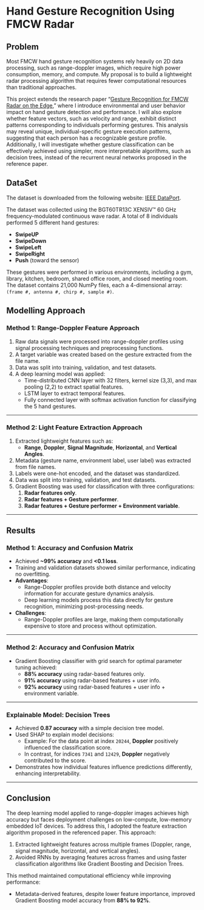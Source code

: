 # Hand Gesture Recognition Using FMCW Radar

## Problem
Most FMCW hand gesture recognition systems rely heavily on 2D data processing, such as range-doppler images, which require high power consumption, memory, and compute. My proposal is to build a lightweight radar processing algorithm that requires fewer computational resources than traditional approaches. 

This project extends the research paper “[Gesture Recognition for FMCW Radar on the Edge](https://arxiv.org/pdf/2310.08876),” where I introduce environmental and user behavior impact on hand gesture detection and performance. I will also explore whether feature vectors, such as velocity and range, exhibit distinct patterns corresponding to individuals performing gestures. This analysis may reveal unique, individual-specific gesture execution patterns, suggesting that each person has a recognizable gesture profile. Additionally, I will investigate whether gesture classification can be effectively achieved using simpler, more interpretable algorithms, such as decision trees, instead of the recurrent neural networks proposed in the reference paper.

## DataSet
The dataset is downloaded from the following website: [IEEE DataPort](https://ieee-dataport.org/documents/60-ghz-fmcw-radar-gesture-dataset).

The dataset was collected using the BGT60TR13C XENSIV™ 60 GHz frequency-modulated continuous wave radar. A total of 8 individuals performed 5 different hand gestures:
- **SwipeUP**
- **SwipeDown**
- **SwipeLeft**
- **SwipeRight**
- **Push** (toward the sensor)

These gestures were performed in various environments, including a gym, library, kitchen, bedroom, shared office room, and closed meeting room. The dataset contains 21,000 NumPy files, each a 4-dimensional array: `(frame #, antenna #, chirp #, sample #)`.

## Modelling Approach

### Method 1: Range-Doppler Feature Approach
1. Raw data signals were processed into range-doppler profiles using signal processing techniques and preprocessing functions.
2. A target variable was created based on the gesture extracted from the file name.
3. Data was split into training, validation, and test datasets.
4. A deep learning model was applied:
   - Time-distributed CNN layer with 32 filters, kernel size (3,3), and max pooling (2,2) to extract spatial features.
   - LSTM layer to extract temporal features.
   - Fully connected layer with softmax activation function for classifying the 5 hand gestures.

---

### Method 2: Light Feature Extraction Approach
1. Extracted lightweight features such as:
   - **Range**, **Doppler**, **Signal Magnitude**, **Horizontal**, and **Vertical Angles**.
2. Metadata (gesture name, environment label, user label) was extracted from file names.
3. Labels were one-hot encoded, and the dataset was standardized.
4. Data was split into training, validation, and test datasets.
5. Gradient Boosting was used for classification with three configurations:
   1. **Radar features only**.
   2. **Radar features + Gesture performer**.
   3. **Radar features + Gesture performer + Environment variable**.

---

## Results

### Method 1: Accuracy and Confusion Matrix
- Achieved **~99% accuracy** and **<0.1 loss**.
- Training and validation datasets showed similar performance, indicating no overfitting.
- **Advantages**:
  - Range-Doppler profiles provide both distance and velocity information for accurate gesture dynamics analysis.
  - Deep learning models process this data directly for gesture recognition, minimizing post-processing needs.
- **Challenges**:
  - Range-Doppler profiles are large, making them computationally expensive to store and process without optimization.

---

### Method 2: Accuracy and Confusion Matrix
- Gradient Boosting classifier with grid search for optimal parameter tuning achieved:
  - **88% accuracy** using radar-based features only.
  - **91% accuracy** using radar-based features + user info.
  - **92% accuracy** using radar-based features + user info + environment variable.

---

### Explainable Model: Decision Trees
- Achieved **0.87 accuracy** with a simple decision tree model.
- Used SHAP to explain model decisions:
  - Example: For the data point at index `20244`, **Doppler** positively influenced the classification score.
  - In contrast, for indices `7341` and `12429`, **Doppler** negatively contributed to the score.
- Demonstrates how individual features influence predictions differently, enhancing interpretability.

---

## Conclusion
The deep learning model applied to range-doppler images achieves high accuracy but faces deployment challenges on low-compute, low-memory embedded IoT devices. To address this, I adopted the feature extraction algorithm proposed in the referenced paper. This approach:
1. Extracted lightweight features across multiple frames (Doppler, range, signal magnitude, horizontal, and vertical angles).
2. Avoided RNNs by averaging features across frames and using faster classification algorithms like Gradient Boosting and Decision Trees.

This method maintained computational efficiency while improving performance:
- Metadata-derived features, despite lower feature importance, improved Gradient Boosting model accuracy from **88% to 92%**.

